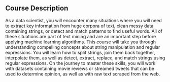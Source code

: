 ## Course Description

As a data scientist, you will encounter many situations where you will need to extract key information from huge corpora of text, clean messy data containing strings, or detect and match patterns to find useful words. All of these situations are part of text mining and are an important step before applying machine learning algorithms. This course will take you through understanding compelling concepts about string manipulation and regular expressions. You will learn how to split strings, join them back together, interpolate them, as well as detect, extract, replace, and match strings using regular expressions. On the journey to master these skills, you will work with datasets containing movie reviews or streamed tweets that can be used to determine opinion, as well as with raw text scraped from the web.

